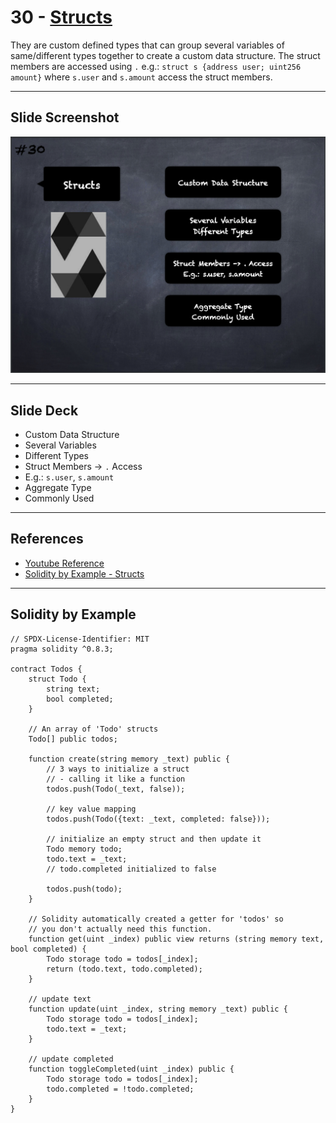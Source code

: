 # 30 - [Structs](Structs.md)
They are custom defined types that can group several variables of same/different types together to create a custom data structure. The struct members are accessed using `.` e.g.: `struct s {address user; uint256 amount}` where `s.user` and `s.amount` access the struct members.

___
## Slide Screenshot
![030.png](../../images/solidity101/030.png)
___
## Slide Deck
- Custom Data Structure
- Several Variables
- Different Types
- Struct Members -> `.` Access
- E.g.: `s.user`, `s.amount`
- Aggregate Type
- Commonly Used
___
## References
- [Youtube Reference](https://youtu.be/TCl1IcGl_3I?t=818)
- [Solidity by Example - Structs](https://solidity-by-example.org/structs/)
___
## Solidity by Example
```solidity
// SPDX-License-Identifier: MIT
pragma solidity ^0.8.3;

contract Todos {
    struct Todo {
        string text;
        bool completed;
    }

    // An array of 'Todo' structs
    Todo[] public todos;

    function create(string memory _text) public {
        // 3 ways to initialize a struct
        // - calling it like a function
        todos.push(Todo(_text, false));

        // key value mapping
        todos.push(Todo({text: _text, completed: false}));

        // initialize an empty struct and then update it
        Todo memory todo;
        todo.text = _text;
        // todo.completed initialized to false

        todos.push(todo);
    }

    // Solidity automatically created a getter for 'todos' so
    // you don't actually need this function.
    function get(uint _index) public view returns (string memory text, bool completed) {
        Todo storage todo = todos[_index];
        return (todo.text, todo.completed);
    }

    // update text
    function update(uint _index, string memory _text) public {
        Todo storage todo = todos[_index];
        todo.text = _text;
    }

    // update completed
    function toggleCompleted(uint _index) public {
        Todo storage todo = todos[_index];
        todo.completed = !todo.completed;
    }
}
```

